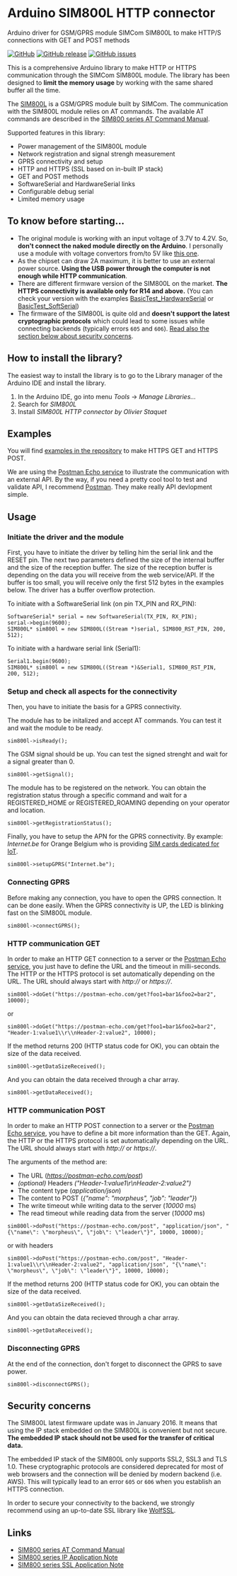 # Arduino SIM800L HTTP connector
Arduino driver for GSM/GPRS module SIMCom SIM800L to make HTTP/S connections with GET and POST methods

[![GitHub](https://img.shields.io/github/license/mashape/apistatus.svg)](https://github.com/ostaquet/Arduino-SIM800L-driver/blob/master/LICENSE)
[![GitHub release](https://img.shields.io/github/release/ostaquet/Arduino-SIM800L-driver.svg)](#releases)
[![GitHub issues](https://img.shields.io/github/issues/ostaquet/Arduino-SIM800L-driver.svg)](https://github.com/ostaquet/Arduino-SIM800L-driver/issues)

This is a comprehensive Arduino library to make HTTP or HTTPS communication through the SIMCom SIM800L module. The library has been designed to **limit the memory usage** by working with the same shared buffer all the time.

The [SIM800L](https://simcom.ee/modules/gsm-gprs/sim800/) is a GSM/GPRS module built by SIMCom. The communication with the SIM800L module relies on AT commands. The available AT commands are described in the [SIM800 series AT Command Manual](extras/SIM800%20Series_AT%20Command%20Manual_V1.09.pdf).

Supported features in this library:
 * Power management of the SIM800L module
 * Network registration and signal strengh measurement
 * GPRS connectivity and setup
 * HTTP and HTTPS (SSL based on in-built IP stack)
 * GET and POST methods
 * SoftwareSerial and HardwareSerial links
 * Configurable debug serial
 * Limited memory usage

## To know before starting...
 * The original module is working with an input voltage of 3.7V to 4.2V. So, __don't connect the naked module directly on the Arduino__. I personally use a module with voltage convertors from/to 5V like [this one](https://www.amazon.fr/dp/B073TF2QKL).
 * As the chipset can draw 2A maximum, it is better to use an external power source. __Using the USB power through the computer is not enough while HTTP communication__.
 * There are different firmware version of the SIM800L on the market. **The HTTPS connectivity is available only for R14 and above.** (You can check your version with the examples [BasicTest_HardwareSerial](https://github.com/ostaquet/Arduino-SIM800L-driver/blob/master/examples/BasicTest_HardwareSerial/BasicTest_HardwareSerial.ino) or [BasicTest_SoftSerial](https://github.com/ostaquet/Arduino-SIM800L-driver/blob/master/examples/BasicTest_SoftSerial/BasicTest_SoftSerial.ino))
 * The firmware of the SIM800L is quite old and **doesn't support the latest cryptographic protocols** which could lead to some issues while connecting backends (typically errors `605` and `606`). [Read also the section below about security concerns](https://github.com/ostaquet/Arduino-SIM800L-driver#security-concerns).

## How to install the library?
The easiest way to install the library is to go to the Library manager of the Arduino IDE and install the library.
 1. In the Arduino IDE, go into menu _Tools_ -> _Manage Libraries..._
 2. Search for _SIM800L_
 3. Install _SIM800L HTTP connector by Olivier Staquet_

## Examples
You will find [examples in the repository](https://github.com/ostaquet/Arduino-SIM800L-driver/tree/master/examples) to make HTTPS GET and HTTPS POST.

We are using the [Postman Echo service](https://docs.postman-echo.com) to illustrate the communication with an external API. By the way, if you need a pretty cool tool to test and validate API, I recommend [Postman](https://www.getpostman.com). They make really API devlopment simple.

## Usage

### Initiate the driver and the module
First, you have to initiate the driver by telling him the serial link and the RESET pin. The next two parameters defined the size of the internal buffer and the size of the reception buffer.
The size of the reception buffer is depending on the data you will receive from the web service/API. If the buffer is too small, you will receive only the first 512 bytes in the examples below. The driver has a buffer overflow protection.

To initiate with a SoftwareSerial link (on pin TX_PIN and RX_PIN):
```
SoftwareSerial* serial = new SoftwareSerial(TX_PIN, RX_PIN);
serial->begin(9600);
SIM800L* sim800l = new SIM800L((Stream *)serial, SIM800_RST_PIN, 200, 512);
```

To initiate with a hardware serial link (Serial1):
```
Serial1.begin(9600);
SIM800L* sim800l = new SIM800L((Stream *)&Serial1, SIM800_RST_PIN, 200, 512);
```

### Setup and check all aspects for the connectivity
Then, you have to initiate the basis for a GPRS connectivity.

The module has to be initalized and accept AT commands. You can test it and wait the module to be ready.
```
sim800l->isReady();
```
The GSM signal should be up. You can test the signed strenght and wait for a signal greater than 0.
```
sim800l->getSignal();
```

The module has to be registered on the network. You can obtain the registration status through a specific command and wait for a REGISTERED_HOME or REGISTERED_ROAMING depending on your operator and location.
```
sim800l->getRegistrationStatus();
```

Finally, you have to setup the APN for the GPRS connectivity. By example: *Internet.be* for Orange Belgium who is providing [SIM cards dedicated for IoT](https://orange-iotshop.allthingstalk.com).
```
sim800l->setupGPRS("Internet.be");
```

### Connecting GPRS
Before making any connection, you have to open the GPRS connection. It can be done easily. When the GPRS connectivity is UP, the LED is blinking fast on the SIM800L module.
```
sim800l->connectGPRS();
```

### HTTP communication GET
In order to make an HTTP GET connection to a server or the [Postman Echo service](https://docs.postman-echo.com), you just have to define the URL and the timeout in milli-seconds. The HTTP or the HTTPS protocol is set automatically depending on the URL. The URL should always start with *http://* or *https://*.
```
sim800l->doGet("https://postman-echo.com/get?foo1=bar1&foo2=bar2", 10000);
```
or
```
sim800l->doGet("https://postman-echo.com/get?foo1=bar1&foo2=bar2", "Header-1:value1\\r\\nHeader-2:value2", 10000);
```
If the method returns 200 (HTTP status code for OK), you can obtain the size of the data received.
```
sim800l->getDataSizeReceived();
```
And you can obtain the data received through a char array.
```
sim800l->getDataReceived();
```

### HTTP communication POST
In order to make an HTTP POST connection to a server or the [Postman Echo service](https://docs.postman-echo.com), you have to define a bit more information than the GET. Again, the HTTP or the HTTPS protocol is set automatically depending on the URL. The URL should always start with *http://* or *https://*.

The arguments of the method are:
 * The URL (*https://postman-echo.com/post*)
 * *(optional)* Headers *("Header-1:value1\\r\\nHeader-2:value2")*
 * The content type (*application/json*)
 * The content to POST (*{"name": "morpheus", "job": "leader"}*)
 * The write timeout while writing data to the server (*10000* ms)
 * The read timeout while reading data from the server (*10000* ms)
```
sim800l->doPost("https://postman-echo.com/post", "application/json", "{\"name\": \"morpheus\", \"job\": \"leader\"}", 10000, 10000);
```
or with headers
```
sim800l->doPost("https://postman-echo.com/post", "Header-1:value1\\r\\nHeader-2:value2", "application/json", "{\"name\": \"morpheus\", \"job\": \"leader\"}", 10000, 10000);
```
If the method returns 200 (HTTP status code for OK), you can obtain the size of the data received.
```
sim800l->getDataSizeReceived();
```
And you can obtain the data recieved through a char array. 
```
sim800l->getDataReceived();
```
### Disconnecting GPRS
At the end of the connection, don't forget to disconnect the GPRS to save power.
```
sim800l->disconnectGPRS();
```

## Security concerns

The SIM800L latest firmware update was in January 2016. It means that using the IP stack embedded on the SIM800L is convenient but not secure. **The embedded IP stack should not be used for the transfer of critical data.**

The embedded IP stack of the SIM800L only supports SSL2, SSL3 and TLS 1.0. These cryptographic protocols are considered deprecated for most of web browsers and the connection will be denied by modern backend (i.e. AWS). This will typically lead to an error `605` or `606` when you establish an HTTPS connection.

In order to secure your connectivity to the backend, we strongly recommend using an up-to-date SSL library like [WolfSSL](https://www.wolfssl.com).

## Links

 * [SIM800 series AT Command Manual](extras/SIM800%20Series_AT%20Command%20Manual_V1.09.pdf)
 * [SIM800 series IP Application Note](extras/SIM800%20Series_IP_Application%20Note_V1.02.pdf)
 * [SIM800 series SSL Application Note](extras/SIM800%20Series_SSL_Application%20Note_V1.00.pdf)
